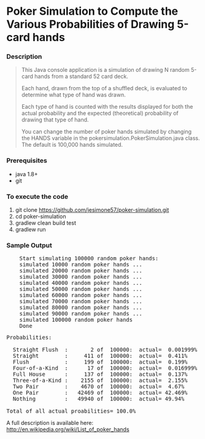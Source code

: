 # Poker Simulation to Compute the Various Probabilities of Drawing 5-card hands

### Description
>This Java console application is a simulation of drawing N random 5-card hands from a standard 52 card deck.
>
>Each hand, drawn from the top of a shuffled deck, is evaluated to determine what type of hand was drawn.
>
>Each type of hand is counted with the results displayed for both the actual probability and the expected (theoretical) probability of drawing that type of hand.
>
>You can change the number of poker hands simulated by changing the HANDS variable in the pokersimulation.PokerSimulation.java class.
The default is 100,000 hands simulated.

### Prerequisites
* java 1.8+
* git

### To execute the code
1. git clone https://github.com/jesimone57/poker-simulation.git
2. cd poker-simulation
2. gradlew clean build test
3. gradlew run

### Sample Output

<pre>
    Start simulating 100000 random poker hands:
    simulated 10000 random poker hands ...
    simulated 20000 random poker hands ...
    simulated 30000 random poker hands ...
    simulated 40000 random poker hands ...
    simulated 50000 random poker hands ...
    simulated 60000 random poker hands ...
    simulated 70000 random poker hands ...
    simulated 80000 random poker hands ...
    simulated 90000 random poker hands ...
    simulated 100000 random poker hands
    Done
</pre>

<pre>
Probabilities:

  Straight Flush  :       2 of  100000:  actual=  0.001999%  expected=  0.0015390771%  deviation=  29.948%
  Straight        :     411 of  100000:  actual=  0.411%     expected=  0.3924647%     deviation=   4.7228%
  Flush           :     199 of  100000:  actual=  0.199%     expected=  0.19654015%    deviation=   1.2515793%
  Four-of-a-Kind  :      17 of  100000:  actual=  0.016999%  expected=  0.024009604%   deviation= -29.195%
  Full House      :     137 of  100000:  actual=  0.137%     expected=  0.14405763%    deviation=  -4.899173%
  Three-of-a-Kind :    2155 of  100000:  actual=  2.155%     expected=  2.1128452%     deviation=   1.9951688%
  Two Pair        :    4670 of  100000:  actual=  4.67%      expected=  4.7539015%     deviation=  -1.7648948%
  One Pair        :   42469 of  100000:  actual= 42.469%     expected= 42.256905%      deviation=   0.50192314%
  Nothing         :   49940 of  100000:  actual= 49.94%

Total of all actual proabilities= 100.0%
</pre>

A full description is available here:  http://en.wikipedia.org/wiki/List_of_poker_hands

